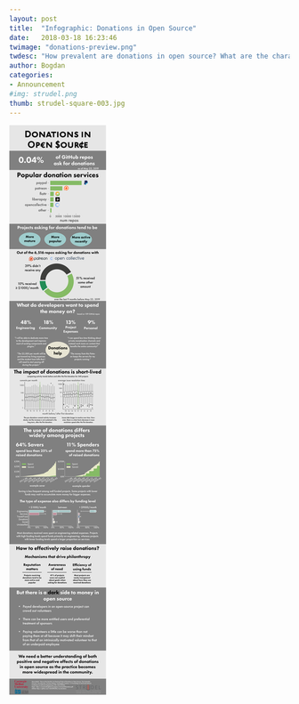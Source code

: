 ```yaml
---
layout: post
title:  "Infographic: Donations in Open Source"
date:   2018-03-18 16:23:46
twimage: "donations-preview.png"
twdesc: "How prevalent are donations in open source? What are the characteristics of projects asking for and receiving donations? What reasons do maintainers give when asking for donations? How much does receiving donations associate with observable outcomes such as increased activity? How are the funds being spent?"
author: Bogdan
categories: 
- Announcement
#img: strudel.png
thumb: strudel-square-003.jpg
---
```



![STRUDEL](/assets/img/info-donations.svg)

